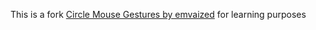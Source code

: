 This is a fork [Circle Mouse Gestures by emvaized](https://github.com/emvaized/circle-mouse-gestures) for learning purposes
